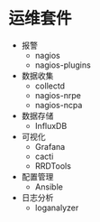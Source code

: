 # 运维套件

* 报警
  * nagios
  * nagios-plugins
* 数据收集
  * collectd
  * nagios-nrpe
  * nagios-ncpa
* 数据存储
  * InfluxDB
* 可视化
  * Grafana
  * cacti   
  * RRDTools
* 配置管理
  * Ansible
* 日志分析                 
  * loganalyzer

